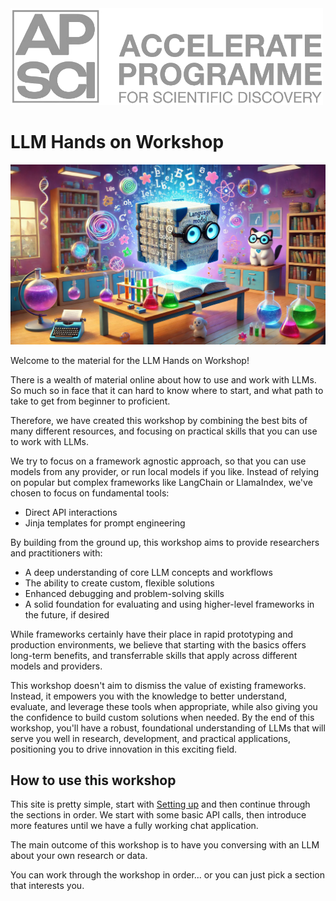 <a href="https://acceleratescience.github.io/">
    <img src="../imgs/full_acc.png" alt="Logo" width=500>
  </a>

# LLM Hands on Workshop

![image](../imgs/scientist.webp)

Welcome to the material for the LLM Hands on Workshop!


There is a wealth of material online about how to use and work with LLMs. So much so in face that it can hard to know where to start, and what path to take to get from beginner to proficient.

Therefore, we have created this workshop by combining the best bits of many different resources, and focusing on practical skills that you can use to work with LLMs.

We try to focus on a framework agnostic approach, so that you can use models from any provider, or run local models if you like. Instead of relying on popular but complex frameworks like LangChain or LlamaIndex, we've chosen to focus on fundamental tools:

- Direct API interactions
- Jinja templates for prompt engineering

By building from the ground up, this workshop aims to provide researchers and practitioners with:

- A deep understanding of core LLM concepts and workflows
- The ability to create custom, flexible solutions
- Enhanced debugging and problem-solving skills
- A solid foundation for evaluating and using higher-level frameworks in the future, if desired

While frameworks certainly have their place in rapid prototyping and production environments, we believe that starting with the basics offers long-term benefits, and transferrable skills that apply across different models and providers.

This workshop doesn't aim to dismiss the value of existing frameworks. Instead, it empowers you with the knowledge to better understand, evaluate, and leverage these tools when appropriate, while also giving you the confidence to build custom solutions when needed.
By the end of this workshop, you'll have a robust, foundational understanding of LLMs that will serve you well in research, development, and practical applications, positioning you to drive innovation in this exciting field.


## How to use this workshop

This site is pretty simple, start with [Setting up](1_setting_up.md) and then continue through the sections in order. We start with some basic API calls, then introduce more features until we have a fully working chat application.

The main outcome of this workshop is to have you conversing with an LLM about your own research or data.

You can work through the workshop in order... or you can just pick a section that interests you.

<!-- 
<div class="grid cards" markdown>

-   :material-cogs:{ .lg .middle } [__Setting up__](1_setting_up.md)

    ---
    Setting up your GitHub repo and Codespace


-   :fontawesome-solid-book:{ .lg .middle } [__Project overview__](2_project_overview.md)

    ---
    An overview of the project - moving from Jupyter Notebooks to python scripts

-   :material-feather:{ .lg .middle } [__Poetry__](3_poetry.md)

    ---
    An introduction to the power of Poetry

-   :fontawesome-solid-flask:{ .lg .middle } [__Testing__](4_Testing.md)

    ---
    How to test your package

-   :fontawesome-solid-cubes:{ .lg .middle } [__Publishing__](publishing_docs/publishing.md)

    ---
    Publishing to PyPI and making documentation with MkDocs


-   :octicons-git-branch-24:{ .lg .middle } [__CI/CD__](CICD/index.md)

    ---
    How to automate the everything!

</div>

<div class="grid cards" markdown>

-   :fontawesome-solid-person-chalkboard:{ .lg .middle } [__Slides__](resources/slides.md)

    ---
    Here you can find the slides for the course material

</div>

<div class="grid cards" markdown>

-   :fontawesome-solid-paperclip:{ .lg .middle } [__Resources__](resources/references.md)

    ---
    Each section contains a summary of further resources, but here they are all collected for convenience

</div> -->